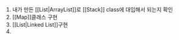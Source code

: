 1. 내가 만든 [[List|ArrayList]]로 [[Stack]] class에 대입해서 되는지 확인
2. [[Map]]클래스 구현
3. [[List|Linked List]]구현
4. 